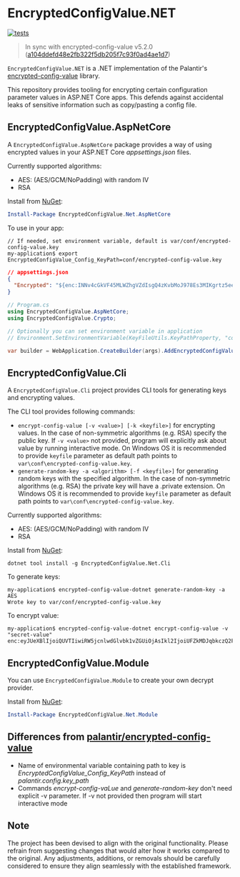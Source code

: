 EncryptedConfigValue.NET
=========================
[![tests](https://github.com/Hau-Hau/EncryptedConfigValue.Net/actions/workflows/workflow-tests.yml/badge.svg)](https://github.com/Hau-Hau/EncryptedConfigValue.Net/actions/workflows/workflow-tests.yml)

> In sync with encrypted-config-value v5.2.0 ([a104ddefd48e2fb322f5db205f7c93f0ad4ae1d7](https://github.com/palantir/encrypted-config-value/tree/a104ddefd48e2fb322f5db205f7c93f0ad4ae1d7))

`EncryptedConfigValue.NET` is a .NET implementation of the Palantir's [encrypted-config-value](https://github.com/palantir/encrypted-config-value)
library.

This repository provides tooling for encrypting certain configuration parameter values in ASP.NET Core apps. This defends against accidental leaks of sensitive information such as copy/pasting a config file.

EncryptedConfigValue.AspNetCore
-----------------------------
A `EncryptedConfigValue.AspNetCore` package provides a way of using encrypted values in your ASP.NET Core _appsettings.json_ files.
 
Currently supported algorithms:
 - AES: (AES/GCM/NoPadding) with random IV
 - RSA

Install from [NuGet](https://www.nuget.org/packages/EncryptedConfigValue.Net.AspNetCore):
```powershell
Install-Package EncryptedConfigValue.Net.AspNetCore  
```

To use in your app:
```console
// If needed, set environment variable, default is var/conf/encrypted-config-value.key
my-application$ export EncryptedConfigValue_Config_KeyPath=conf/encrypted-config-value.key 
```

```json
// appsettings.json
{
  "Encrypted": "${enc:INNv4cGkVF45MLWZhgVZdIsgQ4zKvbMoJ978Es3MIKgrtz5eeTuOCLM1vPbQm97ejz2EK6M=}",
}
```

```csharp
// Program.cs
using EncryptedConfigValue.AspNetCore;
using EncryptedConfigValue.Crypto;

// Optionally you can set environment variable in application
// Environment.SetEnvironmentVariable(KeyFileUtils.KeyPathProperty, "conf/encrypted-config-value.key");

var builder = WebApplication.CreateBuilder(args).AddEncryptedConfigValueProvider();
```

 EncryptedConfigValue.Cli
-----------------------------
A `EncryptedConfigValue.Cli` project provides CLI tools for generating keys and encrypting values.

The CLI tool provides following commands:
 - `encrypt-config-value [-v <value>] [-k <keyfile>]` for encrypting values. In the case of non-symmetric algorithms (e.g. RSA) specify the public key. If `-v <value>` not provided, program will explicitly ask about value by running interactive mode. On Windows OS it is recommended to provide `keyfile` parameter as default path points to `var\conf\encrypted-config-value.key`.
 - `generate-random-key -a <algorithm> [-f <keyfile>]` for generating random keys with the specified algorithm. In the case of non-symmetric algorithms (e.g. RSA) the private key will have a .private extension. On Windows OS it is recommended to provide `keyfile` parameter as default path points to `var\conf\encrypted-config-value.key`.
 
Currently supported algorithms:
 - AES: (AES/GCM/NoPadding) with random IV
 - RSA

Install from [NuGet](https://www.nuget.org/packages/EncryptedConfigValue.Net.Cli):
```console
dotnet tool install -g EncryptedConfigValue.Net.Cli
```

To generate keys:
 ```console
my-application$ encrypted-config-value-dotnet generate-random-key -a AES
Wrote key to var/conf/encrypted-config-value.key
```

To encrypt value:
 ```console
my-application$ encrypted-config-value-dotnet encrypt-config-value -v "secret-value"
enc:eyJUeXBlIjoiQUVTIiwiRW5jcnlwdGlvbk1vZGUiOjAsIkl2IjoiUFZkMDJqbkczQ2FCS2t4MyIsIkNpcGhlclRleHQiOiJMSXMraHNuU0dZUXVVWmc9IiwiVGFnIjoiLzRVeVN0ckpnNjRacGJUdGJRTWEzZz09In0=
```

EncryptedConfigValue.Module
-----------------------------
You can use `EncryptedConfigValue.Module` to create your own decrypt provider.

Install from [NuGet](https://www.nuget.org/packages/EncryptedConfigValue.Net.Module):
```powershell
Install-Package EncryptedConfigValue.Net.Module
```

Differences from [palantir/encrypted-config-value](https://github.com/palantir/encrypted-config-value)
-----------------------------
- Name of environmental variable containing path to key is _EncryptedConfigValue_Config_KeyPath_ instead of _palantir.config.key_path_
- Commands _encrypt-config-vaLue_ and _generate-random-key_ don't need explicit -v parameter. If -v not provided then program will start interactive mode

Note
-----------------------------
The project has been devised to align with the original functionality. Please refrain from suggesting changes that would alter how it works compared to the original. Any adjustments, additions, or removals should be carefully considered to ensure they align seamlessly with the established framework.

